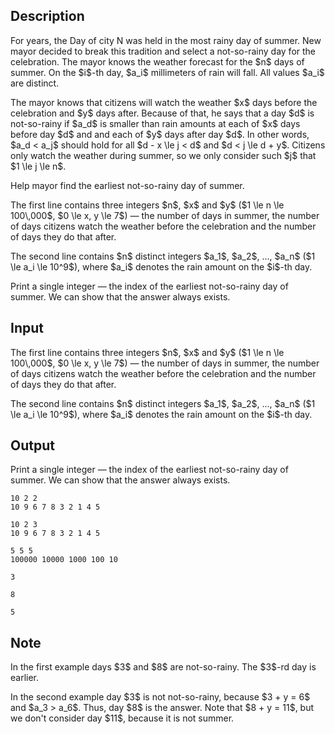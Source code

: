 ## Description

<div><p>For years, the Day of city N was held in the most rainy day of summer. New mayor decided to break this tradition and select a <span class="tex-font-style-it">not-so-rainy</span> day for the celebration. The mayor knows the weather forecast for the $n$ days of summer. On the $i$-th day, $a_i$ millimeters of rain will fall. All values $a_i$ are distinct.</p><p>The mayor knows that citizens will watch the weather $x$ days before the celebration and $y$ days after. Because of that, he says that a day $d$ is <span class="tex-font-style-it">not-so-rainy</span> if $a_d$ is smaller than rain amounts at each of $x$ days before day $d$ and and each of $y$ days after day $d$. In other words, $a_d &lt; a_j$ should hold for all $d - x \le j &lt; d$ and $d &lt; j \le d + y$. Citizens only watch the weather during summer, so we only consider such $j$ that $1 \le j \le n$.</p><p>Help mayor find the <span class="tex-font-style-bf">earliest</span> <span class="tex-font-style-it">not-so-rainy</span> day of summer.</p></div><div class="input-specification"><p>The first line contains three integers $n$, $x$ and $y$ ($1 \le n \le 100\,000$, $0 \le x, y \le 7$)&nbsp;— the number of days in summer, the number of days citizens watch the weather before the celebration and the number of days they do that after.</p><p>The second line contains $n$ distinct integers $a_1$, $a_2$, ..., $a_n$ ($1 \le a_i \le 10^9$), where $a_i$ denotes the rain amount on the $i$-th day.</p></div><div class="output-specification"><p>Print a single integer&nbsp;— the index of the earliest <span class="tex-font-style-it">not-so-rainy</span> day of summer. We can show that the answer always exists.</p></div>

## Input

<p>The first line contains three integers $n$, $x$ and $y$ ($1 \le n \le 100\,000$, $0 \le x, y \le 7$)&nbsp;— the number of days in summer, the number of days citizens watch the weather before the celebration and the number of days they do that after.</p><p>The second line contains $n$ distinct integers $a_1$, $a_2$, ..., $a_n$ ($1 \le a_i \le 10^9$), where $a_i$ denotes the rain amount on the $i$-th day.</p>

## Output

<p>Print a single integer&nbsp;— the index of the earliest <span class="tex-font-style-it">not-so-rainy</span> day of summer. We can show that the answer always exists.</p>





```input1
10 2 2
10 9 6 7 8 3 2 1 4 5
```




```input2
10 2 3
10 9 6 7 8 3 2 1 4 5
```




```input3
5 5 5
100000 10000 1000 100 10
```




```output1
3
```




```output2
8
```




```output3
5
```



## Note

<p>In the first example days $3$ and $8$ are <span class="tex-font-style-it">not-so-rainy</span>. The $3$-rd day is earlier.</p><p>In the second example day $3$ is not <span class="tex-font-style-it">not-so-rainy</span>, because $3 + y = 6$ and $a_3 &gt; a_6$. Thus, day $8$ is the answer. Note that $8 + y = 11$, but we don't consider day $11$, because it is not summer.</p>
